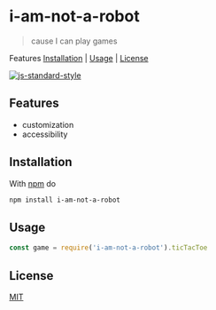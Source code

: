 # i-am-not-a-robot

> cause I can play games

Features
[Installation](#installation) |
[Usage](#usage) |
[License](#license)

[![js-standard-style](https://cdn.rawgit.com/feross/standard/master/badge.svg)](https://github.com/feross/standard)

## Features

* customization
* accessibility

## Installation

With [npm](https://npmjs.org/) do

```bash
npm install i-am-not-a-robot
```

## Usage

```javascript
const game = require('i-am-not-a-robot').ticTacToe
```

## License

[MIT](http://g14n.info/mit-license/)

